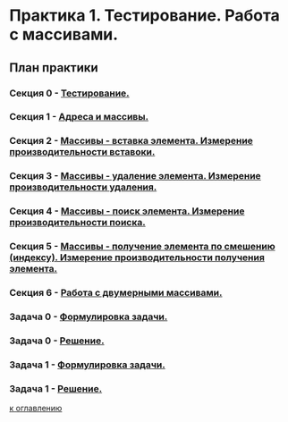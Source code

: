 # Практика 1. Тестирование. Работа с массивами.

## План практики

### Секция 0 - [Тестирование.](md/0.md)
### Секция 1 - [Адреса и массивы.](md/1.md)
### Секция 2 - [Массивы - вставка элемента. Измерение производительности вставоки.](md/2.md)
### Секция 3 - [Массивы - удаление элемента. Измерение производительности удаления.](md/3.md)
### Секция 4 - [Массивы - поиск элемента. Измерение производительности поиска.](md/4.md)
### Секция 5 - [Массивы - получение элемента по смешению (индексу). Измерение производительности получения элемента.](md/5.md)
### Секция 6 - [Работа с двумерными массивами.](md/6.md)
### Задача 0 - [Формулировка задачи.](md/7.md)
### Задача 0 - [Решение.](md/8.md)
### Задача 1 - [Формулировка задачи.](md/9.md)
### Задача 1 - [Решение.](md/10.md)

[к оглавлению](../../TOC.md)
